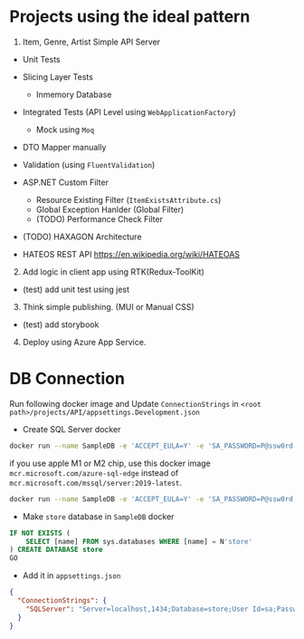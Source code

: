 # Projects using the ideal pattern

1. Item, Genre, Artist Simple API Server

- Unit Tests
- Slicing Layer Tests
  - Inmemory Database
- Integrated Tests (API Level using `WebApplicationFactory`)
  - Mock using `Moq`
- DTO Mapper manually
- Validation (using `FluentValidation`)
- ASP.NET Custom Filter

  - Resource Existing Filter (`ItemExistsAttribute.cs`)
  - Global Exception Hanlder (Global Filter)
  - (TODO) Performance Check Filter

- (TODO) HAXAGON Architecture
- HATEOS REST API https://en.wikipedia.org/wiki/HATEOAS

2. Add logic in client app using RTK(Redux-ToolKit)

- (test) add unit test using jest

3. Think simple publishing. (MUI or Manual CSS)

- (test) add storybook

4. Deploy using Azure App Service.

# DB Connection

Run following docker image and Update `ConnectionStrings` in `<root path>/projects/API/appsettings.Development.json`

- Create SQL Server docker

```bash
docker run --name SampleDB -e 'ACCEPT_EULA=Y' -e 'SA_PASSWORD=P@ssw0rd' -e 'MSSQL_PID=Express' -p 1433:1433 -d mcr.microsoft.com/mssql/server:2019-latest
```

if you use apple M1 or M2 chip, use this docker image `mcr.microsoft.com/azure-sql-edge` instead of `mcr.microsoft.com/mssql/server:2019-latest`.

```bash
docker run --name SampleDB -e 'ACCEPT_EULA=Y' -e 'SA_PASSWORD=P@ssw0rd' -p 1433:1433 -d mcr.microsoft.com/azure-sql-edge
```

- Make `store` database in `SampleDB` docker

```sql
IF NOT EXISTS (
    SELECT [name] FROM sys.databases WHERE [name] = N'store'
) CREATE DATABASE store
GO
```

- Add it in `appsettings.json`

```json
{
  "ConnectionStrings": {
    "SQLServer": "Server=localhost,1434;Database=store;User Id=sa;Password=P@ssw0rd;TrustServerCertificate=true;"
  }
}
```
